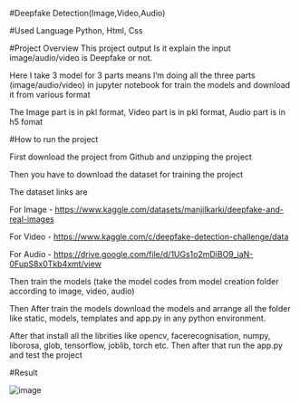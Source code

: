 #Deepfake Detection(Image,Video,Audio)

#Used Language
Python, Html, Css


#Project Overview
This project output Is it explain the input image/audio/video is Deepfake or not.

Here I take 3 model for 3 parts means I’m doing all the three parts (image/audio/video) in jupyter notebook for train the models and download it from various format

The Image part is in pkl format, Video part is in pkl format, Audio part is in h5 fomat

#How to run the project

First download the project from Github and unzipping the project

Then you have to download the dataset for training the project

The dataset links are

For Image - https://www.kaggle.com/datasets/manjilkarki/deepfake-and-real-images

For Video - https://www.kaggle.com/c/deepfake-detection-challenge/data

For Audio - https://drive.google.com/file/d/1UGs1o2mDiBO9_iaN-0FupS8x0Tkb4xmt/view

Then train the models (take the model codes from model creation folder according to image, video, audio)

Then After train the models download the models and arrange all the folder like static, models, templates and app.py in any python environment.

After that install all the librities like opencv, facerecognisation, numpy, liborosa, glob, tensorflow, joblib, torch etc.
Then after that run the app.py and test the project

#Result

![image](https://github.com/Ultr0n9/DeepFake-Detection/assets/167056703/7d174234-c9d3-4bb4-b7ab-2976699d0b07)

